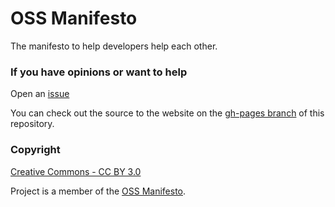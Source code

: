 # OSS Manifesto

The manifesto to help developers help each other. 

### If you have opinions or want to help

Open an [issue](https://github.com/danishkhan/ossmanifesto/issues)

You can check out the source to the website on the 
[gh-pages branch](https://github.com/danishkhan/ossmanifesto/tree/gh-pages) of this repository.

### Copyright

[Creative Commons - CC BY 3.0](http://creativecommons.org/licenses/by/3.0/)

Project is a member of the [OSS Manifesto](http://ossmanifesto.org/).
